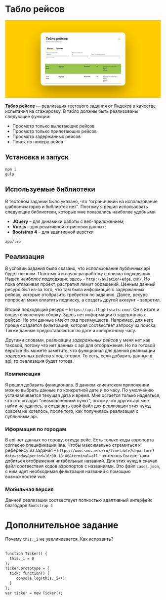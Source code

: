 <h1>Табло рейсов</h1>

<p><img src="app/img/preview.jpg" alt="preview"></p>

<p><strong>Табло рейсов</strong> — реализация тестового задания от Яндекса в качестве испытания на стажировку. В табло должны быть реализованы следующие функции:</p>

<ul>
  <li>Просмотр только вылетающих рейсов</li>
  <li>Просмотр только прилетающих рейсов</li>
  <li>Просмотр задержанных рейсов</li>
  <li>Поиск по номеру рейса</li>
</ul>

<h2>Установка и запуск</h2>

    npm i
    gulp

<h2>Используемые библиотеки</h2>

<p>В тестовом задании было указано, что <q>ограничений на использование шаблонизаторов и библиотек нет</q>. Поэтому я решил использовать следующие библиотеки, которые мне показались наиболее удобными</p>

<ul>
  <li><strong>JQuery</strong> – для динамики работы с веб-приложением;</li>
  <li><strong>Vue.js</strong> – для рекативной отрисовки данных;</li>
  <li><strong>Bootstrap 4</strong> – для адаптивной верстки</li>
</ul>

    app/lib

<h2>Реализация</h2>

<p>В условии задания было сказано, что использование публичных api будет плюсом. Поэтому я и начал разработку с поиска подходящих.
  Нашел наиболее подходящие здесь – <code>http://aviation-edge.com/</code>. Но пока отлаживал проект, растратил лимит обращений.
  Ценным данный ресурс был из-за того, что там была информация о задержанных рейсах, которые отобразить требуется по заданию. Далее,
  ресурс попросил меня оплатить подписку, а создать другой аккаунт – запретил.
</p>

<p>Второй подходящий ресурс – <code>https://api.flightstats.com/</code>. Он в итоге и вошел в конечную сборку. Здесь нет информации о задержанных рейсах.
  Но эти данные имеют ряд преимуществ. Например, для него проще создается фильтрация, которая соотвествет запросу из поиска. Также данные предоставляются по дате и конкретному часу.
</p>

<p>Другими словами, реализации <i>задеражнных рейсов</i> у меня нет как таковой, потому что нет данных с api для отображения. Но по готовой верстке
  Вы можете заметить, что функционал для данной реализации <i>задеражнных рейсов</i> я подготовил. То есть, если добавить данные в api, то реализация будет готова.
</p>

<h3>Компенсация</h3>

<p>Я решил добавить функционала. В данном клиентском приложении можно выбрать данные по конкретной дате и по часу. По умолчанию устанавливается текущая дата и время.
  Мне остается только надеяться, что это сгладит "невыполненный пункт", потому что других api мне найти не удалось, а создавать свой файл для реализации этих нужд совсем не хотелось,
  после того, как получилась реализация с публичным api.
</p>

<h3>Иформация по городам</h3>

<p>В api нет данных по городу, откуда рейс. Есть только коды аэропорта согласно спецификации iata. Чтобы максимально стремиться к референсу из задания – 
  <code>https://www.svo.aero/ru/timetable/departure?date=today&period=16:00-18:00&terminal=all</code> – хотелось бы все-таки добиться отображения читабельных названий.
  Для этих нужд я скачал файл соотвествия кодов аэропортов с названиями. Это файл <code>cases.json</code>, с ним идет необходимая фильтрация названий с помощью возможностей vue.
</p>

<h3>Мобильная версия</h3>

<p>Данной реализации соотвествует полностью адаптивный интерфейс благодаря <code>Bootstrap 4</code></p>

<h1>Дополнительное задание</h1>

<p>Почему <code>this._i</code> не увеличивается. Как исправить?</p>

<pre><code>
function Ticker() {
  this._i = 0
};
Ticker.prototype = {
  tick: function() {
     console.log(this._i++);
  }
};
var ticker = new Ticker();
</code></pre>

